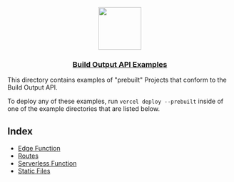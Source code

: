 <p align="center">
  <a href="https://vercel.com/docs/build-output-api/v3">
    <img src="https://assets.vercel.com/image/upload/v1588805858/repositories/vercel/logo.png" height="96">
    <h3 align="center">Build Output API Examples</h3>
  </a>
</p>

This directory contains examples of "prebuilt" Projects that conform to the Build Output API.

To deploy any of these examples, run `vercel deploy --prebuilt` inside of one of the example directories
that are listed below.

## Index

- [Edge Function](./edge-function)
- [Routes](./routes)
- [Serverless Function](./serverless-function)
- [Static Files](./static-files)
